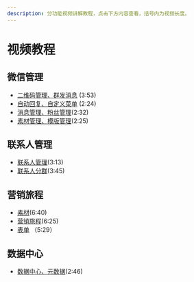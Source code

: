 ```yaml
---
description: 分功能视频讲解教程，点击下方内容查看，括号内为视频长度。
---
```


# 视频教程

## 微信管理

* [二维码管理、群发消息](https://oss.dmartech.cn/help/二维码列表_发送消息.mp4) \(3:53\)
* [自动回复、自定义菜单](https://oss.dmartech.cn/help/自动回复_自定义菜单.mp4) \(2:24\)
* [消息管理、粉丝管理](https://oss.dmartech.cn/help/消息管理及粉丝管理.mp4)\(2:32\)
* [素材管理、模版管理](https://oss.dmartech.cn/help/素材消息及模板消息.mp4)\(2:25\)

## 联系人管理

* [联系人管理](https://oss.dmartech.cn/help/联系人管理.mp4)\(3:13\)
* [联系人分群](https://oss.dmartech.cn/help/联系人分群.mp4)\(3:45\)

## 营销旅程

* [素材](https://oss.dmartech.cn/help/创建素材.mp4)\(6:40\)
* [营销旅程](https://oss.dmartech.cn/help/营销旅程.mp4)\(6:25\)
* [表单](https://oss.dmartech.cn/help/表单.mp4) （5:29）

## 数据中心

* [数据中心、元数据](https://oss.dmartech.cn/help/%E6%95%B0%E6%8D%AE%E4%B8%AD%E5%BF%83_%E5%85%83%E6%95%B0%E6%8D%AE.mp4)\(2:46\)

